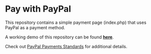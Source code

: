 # Pay with PayPal

This repository contains a simple payment page (index.php) that uses PayPal as a payment method.

A working demo of this repository can be found <strong><a href="http://chryss-donate.epizy.com/">here</a></strong>.

Check out <a href="https://developer.paypal.com/api/nvp-soap/paypal-payments-standard/integration-guide/html-reference-landing/" target="_blank" rel="nofollow">PayPal Payments Standards</a> for additional details.
